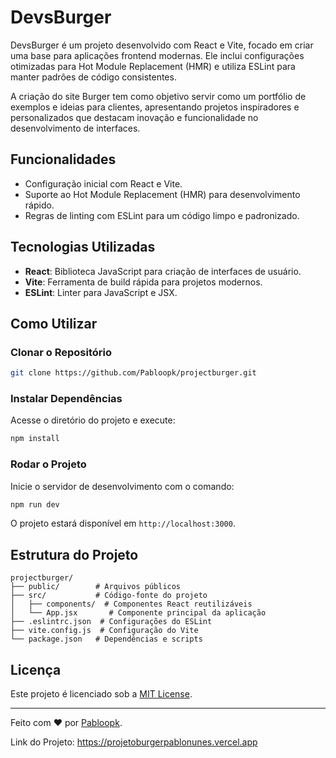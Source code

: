 # DevsBurger

DevsBurger é um projeto desenvolvido com React e Vite, focado em criar uma base para aplicações frontend modernas. Ele inclui configurações otimizadas para Hot Module Replacement (HMR) e utiliza ESLint para manter padrões de código consistentes.

A criação do site Burger tem como objetivo servir como um portfólio de exemplos e ideias para clientes, apresentando projetos inspiradores e personalizados que destacam inovação e funcionalidade no desenvolvimento de interfaces.

## Funcionalidades
- Configuração inicial com React e Vite.
- Suporte ao Hot Module Replacement (HMR) para desenvolvimento rápido.
- Regras de linting com ESLint para um código limpo e padronizado.

## Tecnologias Utilizadas
- **React**: Biblioteca JavaScript para criação de interfaces de usuário.
- **Vite**: Ferramenta de build rápida para projetos modernos.
- **ESLint**: Linter para JavaScript e JSX.

## Como Utilizar

### Clonar o Repositório
```bash
git clone https://github.com/Pabloopk/projectburger.git
```

### Instalar Dependências
Acesse o diretório do projeto e execute:
```bash
npm install
```

### Rodar o Projeto
Inicie o servidor de desenvolvimento com o comando:
```bash
npm run dev
```
O projeto estará disponível em `http://localhost:3000`.

## Estrutura do Projeto
```
projectburger/
├── public/        # Arquivos públicos
├── src/           # Código-fonte do projeto
│   ├── components/  # Componentes React reutilizáveis
│   └── App.jsx       # Componente principal da aplicação
├── .eslintrc.json  # Configurações do ESLint
├── vite.config.js  # Configuração do Vite
└── package.json   # Dependências e scripts
```


## Licença
Este projeto é licenciado sob a [MIT License](LICENSE).

---

Feito com ❤ por [Pabloopk](https://github.com/Pabloopk).

Link do Projeto: https://projetoburgerpablonunes.vercel.app